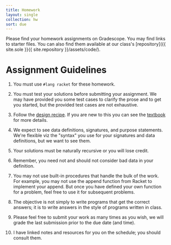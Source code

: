 ```yaml
---
title: Homework
layout: single
collection: hw
sort: due
---
```


Please find your homework assignments on Gradescope. You may find
links to starter files. You can also find them available at our
class's [repository]({{ site.sole }}{{ site.repository
}}/assets/code/).

# Assignment Guidelines

   1. You must use `#lang racket` for these homework.

   1. You must test your solutions before submitting your
      assignment. We may have provided you some test cases to clarify the prose and
	  to get you started, but the provided test cases are not
      exhaustive.

   1. Follow the [design
      recipe](https://course.ccs.neu.edu/cs2500/design_recipe.html). If
      you are new to this you can see the
      [textbook](https://htdp.org/2018-01-06/Book/part_one.html#%28part._sec~3adesign-func%29)
      for more details.
   
   1. We expect to see data definitions, signatures, and purpose
      statements. We're flexible viz the "syntax" you use for your
      signatures and data definitions, but we want to see them.

   1. Your solutions must be naturally recursive or you will lose
      credit.

   1. Remember, you need not and should not consider bad data in your
      definition.

   1. You may not use built-in procedures that handle the bulk of the
      work. For example, you may not use the append function from
      Racket to implement your append. But once you have defined your
      own function for a problem, feel free to use it for subsequent
      problems.

   1. The objective is not simply to write programs that get the
      correct answers; it is to write answers in the style of programs
      written in class.

   1. Please feel free to submit your work as many times as you wish,
      we will grade the last submission prior to the due date (and
      time).

   1. I have linked notes and resources for you on the schedule; you
      should consult them.

